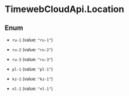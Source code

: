 # TimewebCloudApi.Location

## Enum


* `ru-1` (value: `"ru-1"`)

* `ru-2` (value: `"ru-2"`)

* `ru-3` (value: `"ru-3"`)

* `pl-1` (value: `"pl-1"`)

* `kz-1` (value: `"kz-1"`)

* `nl-1` (value: `"nl-1"`)


